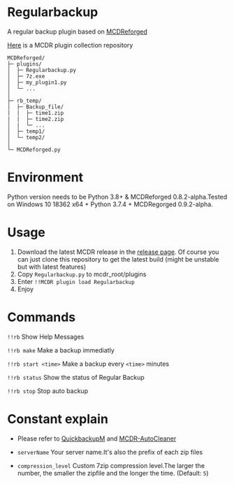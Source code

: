 # Regularbackup
A regular backup plugin based on [MCDReforged](https://github.com/Fallen-Breath/MCDReforged)

[Here](https://github.com/MCDReforged-Plugins/PluginCatalogue) is a MCDR plugin collection repository

```
MCDReforged/
├─ plugins/
│  ├─ Regularbackup.py
│  ├─ 7z.exe
│  ├─ my_plugin1.py
│  └─ ...
│
├─ rb_temp/
│  ├─ Backup_file/
|  |  ├─ time1.zip
|  |  ├─ time2.zip
│  |  └─ ...
│  ├─ temp1/
│  └─ temp2/
│
└─ MCDReforged.py
```

# Environment
Python version needs to be Python 3.8+ & MCDReforged 0.8.2-alpha.Tested on Windows 10 18362 x64 + Python 3.7.4 + MCDRegorged 0.9.2-alpha.

# Usage
1. Download the latest MCDR release in the [release page](https://github.com/Fallen-Breath/MCDReforged/releases). Of course you can just clone this repository to get the latest build (might be unstable but with latest features)
2. Copy `Regularbackup.py` to mcdr_root/plugins
3. Enter `!!MCDR plugin load Regularbackup`
4. Enjoy

# Commands
`!!rb` Show Help Messages

`!!rb make` Make a backup immediatly

`!!rb start <time>` Make a backup every `<time>` minutes

`!!rb status` Show the status of Regular Backup

`!!rb stop` Stop auto backup

# Constant explain
* Please refer to [QuickbackupM](https://github.com/TISUnion/QuickBackupM) and [MCDR-AutoCleaner](https://github.com/Forgot-Dream/MCDR-AutoCleaner)

* `serverName` Your server name.It's also the prefix of each zip files

* `compression_level` Custom 7zip compression level.The larger the number, the smaller the zipfile and the longer the time. (Default: `5`)
